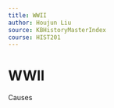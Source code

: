 ```yaml
---
title: WWII
author: Houjun Liu
source: KBHistoryMasterIndex
course: HIST201
---
```


# WWII
 Causes

